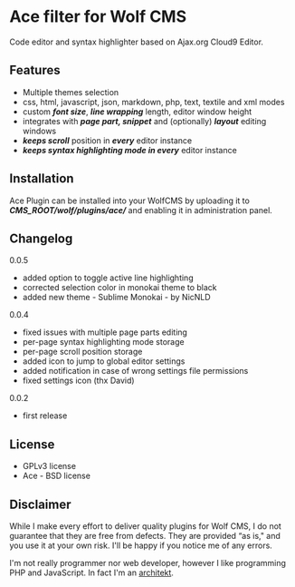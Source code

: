 Ace filter for Wolf CMS
=======================

Code editor and syntax highlighter based on Ajax.org Cloud9 Editor.

Features
--------

* Multiple themes selection
* css, html, javascript, json, markdown, php, text, textile and xml modes
* custom ***font size***, ***line wrapping*** length, editor window height
* integrates with ***page part, snippet*** and (optionally) ***layout*** editing windows
* ***keeps scroll*** position in ***every*** editor instance
* ***keeps syntax highlighting mode in every*** editor instance


Installation
------------

Ace Plugin can be installed into your WolfCMS by uploading it to ***CMS_ROOT/wolf/plugins/ace/*** and enabling it in administration panel.

Changelog
---------

0.0.5

- added option to toggle active line highlighting
- corrected selection color in monokai theme to black
- added new theme - Sublime Monokai - by NicNLD

0.0.4

- fixed issues with multiple page parts editing
- per-page syntax highlighting mode storage
- per-page scroll position storage
- added icon to jump to global editor settings
- added notification in case of wrong settings file permissions
- fixed settings icon (thx David)

0.0.2

- first release


License
-------

* GPLv3 license
* Ace - BSD license

Disclaimer
----------

While I make every effort to deliver quality plugins for Wolf CMS, I do not guarantee that they are free from defects. They are provided “as is," and you use it at your own risk. I'll be happy if you notice me of any errors.

I'm not really programmer nor web developer, however I like programming PHP and JavaScript. In fact I'm an [architekt](http://marekmurawski.pl).
